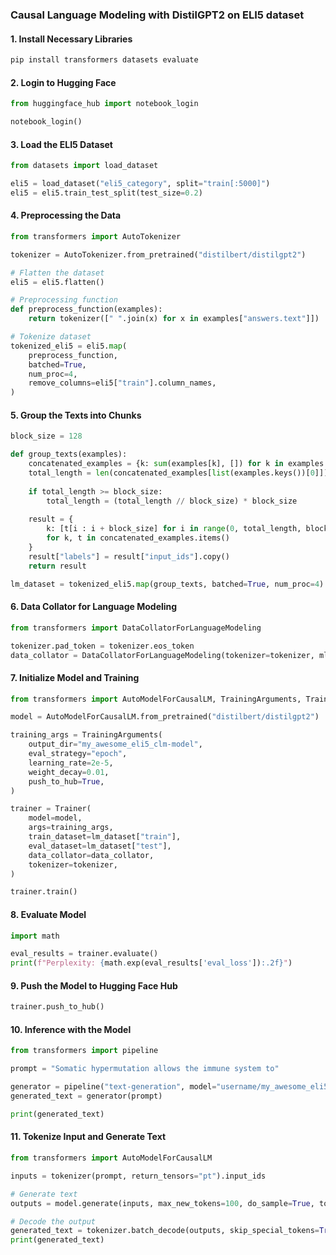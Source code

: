 
### Causal Language Modeling with DistilGPT2 on ELI5 dataset

#### 1. Install Necessary Libraries
```bash
pip install transformers datasets evaluate
```

#### 2. Login to Hugging Face
```python
from huggingface_hub import notebook_login

notebook_login()
```

#### 3. Load the ELI5 Dataset
```python
from datasets import load_dataset

eli5 = load_dataset("eli5_category", split="train[:5000]")
eli5 = eli5.train_test_split(test_size=0.2)
```

#### 4. Preprocessing the Data
```python
from transformers import AutoTokenizer

tokenizer = AutoTokenizer.from_pretrained("distilbert/distilgpt2")

# Flatten the dataset
eli5 = eli5.flatten()

# Preprocessing function
def preprocess_function(examples):
    return tokenizer([" ".join(x) for x in examples["answers.text"]])

# Tokenize dataset
tokenized_eli5 = eli5.map(
    preprocess_function,
    batched=True,
    num_proc=4,
    remove_columns=eli5["train"].column_names,
)
```

#### 5. Group the Texts into Chunks
```python
block_size = 128

def group_texts(examples):
    concatenated_examples = {k: sum(examples[k], []) for k in examples.keys()}
    total_length = len(concatenated_examples[list(examples.keys())[0]])
    
    if total_length >= block_size:
        total_length = (total_length // block_size) * block_size
        
    result = {
        k: [t[i : i + block_size] for i in range(0, total_length, block_size)]
        for k, t in concatenated_examples.items()
    }
    result["labels"] = result["input_ids"].copy()
    return result

lm_dataset = tokenized_eli5.map(group_texts, batched=True, num_proc=4)
```

#### 6. Data Collator for Language Modeling
```python
from transformers import DataCollatorForLanguageModeling

tokenizer.pad_token = tokenizer.eos_token
data_collator = DataCollatorForLanguageModeling(tokenizer=tokenizer, mlm=False)
```

#### 7. Initialize Model and Training
```python
from transformers import AutoModelForCausalLM, TrainingArguments, Trainer

model = AutoModelForCausalLM.from_pretrained("distilbert/distilgpt2")

training_args = TrainingArguments(
    output_dir="my_awesome_eli5_clm-model",
    eval_strategy="epoch",
    learning_rate=2e-5,
    weight_decay=0.01,
    push_to_hub=True,
)

trainer = Trainer(
    model=model,
    args=training_args,
    train_dataset=lm_dataset["train"],
    eval_dataset=lm_dataset["test"],
    data_collator=data_collator,
    tokenizer=tokenizer,
)

trainer.train()
```

#### 8. Evaluate Model
```python
import math

eval_results = trainer.evaluate()
print(f"Perplexity: {math.exp(eval_results['eval_loss']):.2f}")
```

#### 9. Push the Model to Hugging Face Hub
```python
trainer.push_to_hub()
```

#### 10. Inference with the Model
```python
from transformers import pipeline

prompt = "Somatic hypermutation allows the immune system to"

generator = pipeline("text-generation", model="username/my_awesome_eli5_clm-model")
generated_text = generator(prompt)

print(generated_text)
```

#### 11. Tokenize Input and Generate Text
```python
from transformers import AutoModelForCausalLM

inputs = tokenizer(prompt, return_tensors="pt").input_ids

# Generate text
outputs = model.generate(inputs, max_new_tokens=100, do_sample=True, top_k=50, top_p=0.95)

# Decode the output
generated_text = tokenizer.batch_decode(outputs, skip_special_tokens=True)
print(generated_text)
```


